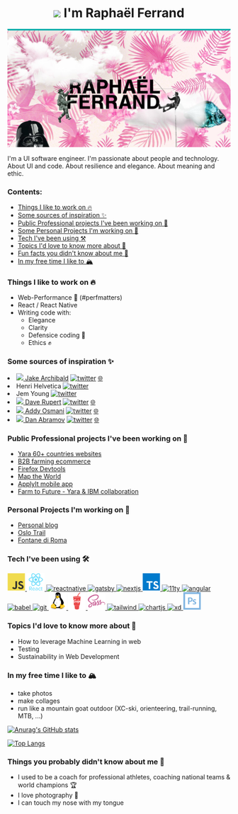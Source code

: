 <h1 align="center"><img src="https://raw.githubusercontent.com/iampavangandhi/iampavangandhi/master/gifs/Hi.gif" width="30px"> I'm Raphaël Ferrand</h1>

[![raphael-header-tropical](https://github.com/goldenraphti/goldenraphti/blob/main/github-profile-header-tropical-clouds.jpg)](https://github.com/goldenraphti?tab=repositories)


I'm a UI software engineer. I'm passionate about people and technology. About UI and code. About resilience and elegance. About meaning and ethic.


### Contents:

  - [Things I like to work on 🔥](#things-i-like-to-work-on-)
  - [Some sources of inspiration ✨](#some-sources-of-inspiration-)
  - [Public Professional projects I've been working on 👔](#public-professional-projects-ive-been-working-on-)
  - [Some Personal Projects I'm working on 🤫](#personal-Projects-im-working-on-)
  - [Tech I've been using ⚒️](#tech-ive-been-using-)
  - [Topics I'd love to know more about 🌱](#topics-id-love-to-know-more-about-)
  - [Fun facts you didn't know about me 🤯](#things-you-probably-didnt-know-about-me-)
  - [In my free time I like to 🏔](#in-my-free-time-i-like-to-)


### Things I like to work on 🔥

  - Web-Performance :rocket: (#perfmatters)
  - React / React Native
  - Writing code with:
    - Elegance
    - Clarity
    - Defensice coding :punch:
    - Ethics :fist:


### Some sources of inspiration ✨

  <li><a href="https://github.com/jakearchibald"><img src=https://avatars.githubusercontent.com/u/93594?v=4&s=40 height=20 border-radius="50px"/> Jake Archibald</a> <a href="https://twitter.com/jaffathecake"><img src="http://icons.iconarchive.com/icons/xenatt/the-circle/128/App-Twitter-icon.png" alt="twitter" height="20" top="15px" /></a> <a href="https://jakearchibald.com/">🌐</a></li>
  <li> Henri Helvetica <a href="https://twitter.com/HenriHelvetica"><img src="http://icons.iconarchive.com/icons/xenatt/the-circle/128/App-Twitter-icon.png" alt="twitter" height="20" top="15px" /></a></li>
  <li> Jem Young <a href="https://twitter.com/JemYoung"><img src="http://icons.iconarchive.com/icons/xenatt/the-circle/128/App-Twitter-icon.png" alt="twitter" height="20" top="15px" /></a></li>
  <li><a href="https://github.com/davatron5000"><img src=https://avatars.githubusercontent.com/u/42218?v=4&s=40 height=20 border-radius="50px"/> Dave Rupert</a> <a href="https://twitter.com/davatron5000"><img src="http://icons.iconarchive.com/icons/xenatt/the-circle/128/App-Twitter-icon.png" alt="twitter" height="20" top="15px" /></a> <a href="https://daverupert.com/">🌐</a></li>
  <li><a href="https://github.com/addyosmani"><img src=https://avatars.githubusercontent.com/u/110953?v=4&s=40 height=20 border-radius="50px"/> Addy Osmani</a> <a href="https://twitter.com/addyosmani"><img src="http://icons.iconarchive.com/icons/xenatt/the-circle/128/App-Twitter-icon.png" alt="twitter" height="20" top="15px" /></a> <a href="https://addyosmani.com/">🌐</a></li>
  <li><a href="https://github.com/gaearon"><img src=https://avatars.githubusercontent.com/u/810438?v=4&s=40 height=20 border-radius="50px"/> Dan Abramov</a> <a href="https://twitter.com/dan_abramov"><img src="http://icons.iconarchive.com/icons/xenatt/the-circle/128/App-Twitter-icon.png" alt="twitter" height="20" top="15px" /></a> <a href="https://overreacted.io/">🌐</a></li>


### Public Professional projects I've been working on 👔

  - [Yara 60+ countries websites](https://www.yara.com/)
  - [B2B farming ecommerce](https://rfq.myyara.com/es-co)
  - [Firefox Devtools](https://github.com/mozilla/gecko-dev/commits/master?author=goldenraphti)
  - [Map the World](https://maptheworld.no/)
  - [ApplyIt mobile app](https://apps.apple.com/us/app/yara-applyit/id1447504543)
  - [Farm to Future - Yara & IBM collaboration](https://opendata.farm/)


### Personal Projects I'm working on 🤫

  - [Personal blog](https://raphaelferrand.netlify.com)
  - [Oslo Trail](https://oslo-trail.netlify.app/)
  - [Fontane di Roma](https://fontane-di-roma.netlify.app/)


### Tech I've been using 🛠
<p align="left">
  <a href="https://developer.mozilla.org/en-US/docs/Web/JavaScript" target="_blank"> <img src="https://raw.githubusercontent.com/devicons/devicon/master/icons/javascript/javascript-original.svg" alt="javascript" width="40" height="40"/> </a>
  <a href="https://reactjs.org/" target="_blank"> <img src="https://raw.githubusercontent.com/devicons/devicon/master/icons/react/react-original-wordmark.svg" alt="react" width="40" height="40"/> </a>
  <a href="https://reactnative.dev/" target="_blank"> <img src="https://reactnative.dev/img/header_logo.svg" alt="reactnative" width="40" height="40"/> </a>
  <a href="https://www.gatsbyjs.com/" target="_blank"> <img src="https://www.vectorlogo.zone/logos/gatsbyjs/gatsbyjs-icon.svg" alt="gatsby" width="40" height="40"/> </a>
  <a href="https://nextjs.org/" target="_blank"> <img src="https://cdn.worldvectorlogo.com/logos/nextjs-3.svg" alt="nextjs" width="40" height="40"/> </a>
  <a href="https://www.typescriptlang.org/" target="_blank"> <img src="https://raw.githubusercontent.com/devicons/devicon/master/icons/typescript/typescript-original.svg" alt="typescript" width="40" height="40"/> </a>
  <a href="https://www.11ty.dev/" target="_blank"> <img src="https://gist.githubusercontent.com/vivek32ta/c7f7bf583c1fb1c58d89301ea40f37fd/raw/f4c85cce5790758286b8f155ef9a177710b995df/11ty.svg" alt="11ty" width="40" height="40"/> </a>
  <a href="https://angular.io" target="_blank"> <img src="https://angular.io/assets/images/logos/angular/angular.svg" alt="angular" width="40" height="40"/> </a>
  <a href="https://babeljs.io/" target="_blank"> <img src="https://www.vectorlogo.zone/logos/babeljs/babeljs-icon.svg" alt="babel" width="40" height="40"/> </a>
  <a href="https://git-scm.com/" target="_blank"> <img src="https://www.vectorlogo.zone/logos/git-scm/git-scm-icon.svg" alt="git" width="40" height="40"/> </a>
  <a href="https://www.linux.org/" target="_blank"> <img src="https://raw.githubusercontent.com/devicons/devicon/master/icons/linux/linux-original.svg" alt="linux" width="40" height="40"/> </a>
  <a href="https://gulpjs.com" target="_blank"> <img src="https://raw.githubusercontent.com/devicons/devicon/master/icons/gulp/gulp-plain.svg" alt="gulp" width="40" height="40"/> </a>
  <a href="https://sass-lang.com" target="_blank"> <img src="https://raw.githubusercontent.com/devicons/devicon/master/icons/sass/sass-original.svg" alt="sass" width="40" height="40"/> </a>
  <a href="https://tailwindcss.com/" target="_blank"> <img src="https://www.vectorlogo.zone/logos/tailwindcss/tailwindcss-icon.svg" alt="tailwind" width="40" height="40"/> </a>
  <a href="https://www.chartjs.org" target="_blank"> <img src="https://www.chartjs.org/media/logo-title.svg" alt="chartjs" width="40" height="40"/> </a>
  <a href="https://www.adobe.com/products/xd.html" target="_blank"> <img src="https://cdn.worldvectorlogo.com/logos/adobe-xd.svg" alt="xd" width="40" height="40"/>
  </a>
  <a href="https://www.photoshop.com/en" target="_blank"> <img src="https://raw.githubusercontent.com/devicons/devicon/master/icons/photoshop/photoshop-line.svg" alt="photoshop" width="40" height="40"/> </a>
</p>


### Topics I'd love to know more about 🌱

- How to leverage Machine Learning in web
- Testing
- Sustainability in Web Development


### In my free time I like to 🏔
- take photos
- make collages
- run like a mountain goat outdoor (XC-ski, orienteering, trail-running, MTB, ...)

[![Anurag's GitHub stats](https://github-readme-stats.vercel.app/api?username=goldenraphti&bg_color=45,02AAB0,00CDAC&text_color=ffffff&title_color=E60373)](https://github.com/anuraghazra/github-readme-stats)

[![Top Langs](https://github-readme-stats.vercel.app/api/top-langs/?username=goldenraphti&layout=compact&bg_color=45,02AAB0,00CDAC&text_color=ffffff&title_color=E60373)](https://github.com/anuraghazra/github-readme-stats)


### Things you probably didn't know about me 🤯

  - I used to be a coach for professional athletes, coaching national teams & world champions 🏆
  - I love photography 📸
  - I can touch my nose with my tongue
